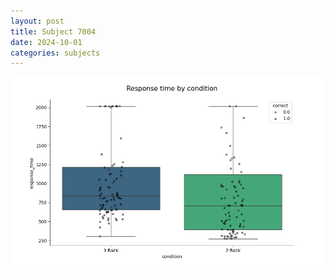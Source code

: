 ```yaml
---
layout: post
title: Subject 7004
date: 2024-10-01
categories: subjects
---
```


![](data/7004/run-1/7004_ATS_rt.png)

